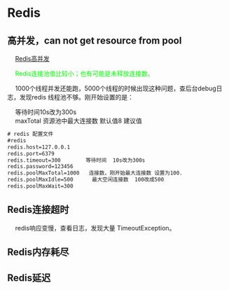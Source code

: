 

# Redis

## 高并发，can not get resource from pool
<!-- 
线上Redis高并发性能调优实践  
https://mp.weixin.qq.com/s/JFNqQWS5GrCW5Q2kmeNVrw
-->

&emsp; <font color = "lime">[Redis高并发](/docs/Error/redisConcurrent.md)</font>  

&emsp; <font color = "lime">Redis连接池值比较小；也有可能是未释放连接数。</font>  

&emsp; 1000个线程并发还能跑，5000个线程的时候出现这种问题，查后台debug日志，发现redis 线程池不够。刚开始设置的是：  

&emsp; 等待时间10s改为300s  
&emsp; maxTotal 资源池中最大连接数 默认值8 建议值  

```xml
# redis 配置文件
#redis
redis.host=127.0.0.1
redis.port=6379
redis.timeout=300        等待时间  10s改为300s
redis.password=123456
redis.poolMaxTotal=1000   连接数，刚开始最大连接数 设置为100.
redis.poolMaxIdle=500      最大空闲连接数  100改成500
redis.poolMaxWait=300      
```



## Redis连接超时
<!-- 
【95期】面试官：你遇到 Redis 线上连接超时一般如何处理？ 
https://mp.weixin.qq.com/s/LqeeCviPW84ykfPhluTMlQ

-->
&emsp; redis响应变慢，查看日志，发现大量 TimeoutException。  


## Redis内存耗尽  
<!-- 
一次生产环境redis内存占用居高不下问题排查
https://blog.csdn.net/eene894777/article/details/102820565?utm_medium=distribute.pc_relevant_t0.none-task-blog-BlogCommendFromMachineLearnPai2-1.channel_param&depth_1-utm_source=distribute.pc_relevant_t0.none-task-blog-BlogCommendFromMachineLearnPai2-1.channel_param

https://blog.csdn.net/Zhenxue_Xu/article/details/90727983
https://www.cnblogs.com/yinliang/p/7498529.html
https://blog.csdn.net/weixin_41507324/article/details/90742075?utm_medium=distribute.pc_relevant.none-task-blog-title-5&spm=1001.2101.3001.4242


记录一次生产环境中Redis内存增长异常排查全流程！ 
https://mp.weixin.qq.com/s/1Rqzn4juKMqlNK9sBzlGig
-->

## Redis延迟

<!-- 
 Redis为什么变慢了？常见延迟问题定位与分析 
 https://mp.weixin.qq.com/s/tmMlDy3ESq6-5sOnsGbAWQ
-->

